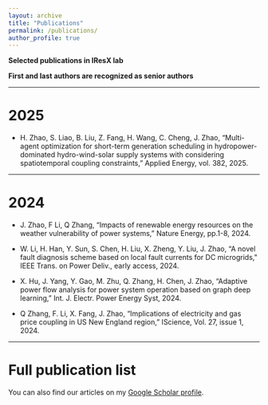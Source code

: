 ```yaml
---
layout: archive
title: "Publications"
permalink: /publications/
author_profile: true
---
```

**Selected publications in IResX lab**

**First and last authors are recognized as senior authors** 

---

# 2025

* H. Zhao, S. Liao, B. Liu, Z. Fang, H. Wang, C. Cheng, J. Zhao, “Multi-agent optimization for short-term generation scheduling in hydropower-dominated hydro-wind-solar supply systems with considering spatiotemporal coupling constraints,” Applied Energy, vol. 382, 2025.


---

# 2024

* J. Zhao, F Li, Q Zhang, “Impacts of renewable energy resources on the weather vulnerability of power systems,” Nature Energy, pp.1-8, 2024.
  
* W. Li, H. Han, Y. Sun, S. Chen, H. Liu, X. Zheng, Y. Liu, J. Zhao, “A novel fault diagnosis scheme based on local fault currents for DC microgrids," IEEE Trans. on Power Deliv., early access, 2024.
  
* X. Hu, J. Yang, Y. Gao, M. Zhu, Q. Zhang, H. Chen, J. Zhao, “Adaptive power flow analysis for power system operation based on graph deep learning,” Int. J. Electr. Power Energy Syst, 2024.
  
* Q Zhang, F. Li, X. Fang, J. Zhao, “Implications of electricity and gas price coupling in US New England region,” IScience, Vol. 27, issue 1, 2024.


---

# Full publication list

You can also find our articles on my [Google Scholar profile](https://scholar.google.com/citations?hl=en&user=vV68wh8AAAAJ&view_op=list_works&sortby=pubdate).


